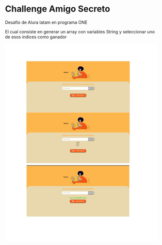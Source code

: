 # Challenge Amigo Secreto

Desafio de Alura latam en programa ONE 

El cual consiste en generar un array con variables String y seleccionar uno de esos indices como ganador

![Imagen de Challenge Ilustracion](CHALLENGE1.jpg)
